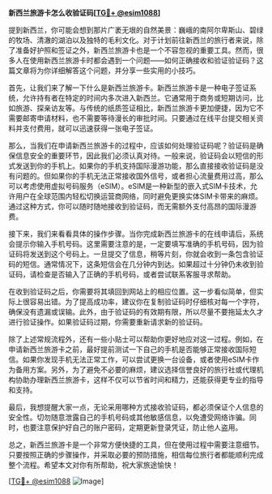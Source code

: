 **新西兰旅游卡怎么收验证码[[TG💪+ @esim1088](https://t.me/s/esim1088)]**

提到新西兰，你可能会想到那片广袤无垠的自然美景：巍峨的南阿尔卑斯山、碧绿的牧场、清澈的湖泊以及独特的毛利文化。对于计划前往新西兰的旅行者来说，除了准备好护照和签证之外，新西兰旅游卡也是一个不容忽视的重要工具。然而，很多人在使用新西兰旅游卡时都会遇到一个问题——如何正确接收和验证验证码？这篇文章将为你详细解答这个问题，并分享一些实用的小技巧。

首先，让我们来了解一下什么是新西兰旅游卡。新西兰旅游卡是一种电子签证系统，允许持有者在特定的时间内多次进入新西兰。它通常用于商务或短期访问，比如旅游、探亲访友等。与传统的纸质签证相比，新西兰旅游卡更加便捷，因为它不需要邮寄申请材料，也不需要等待漫长的审批时间。只要通过在线平台提交相关资料并支付费用，就可以迅速获得一张电子签证。

那么，当我们在申请新西兰旅游卡的过程中，应该如何处理验证码呢？验证码是确保信息安全的重要环节，因此我们必须认真对待。一般来说，验证码会以短信的形式发送到你的手机上。如果你的手机支持国际漫游功能，那么直接接收验证码是没有问题的。但如果你的手机无法正常接收国外信号，或者担心流量费用过高，那么可以考虑使用虚拟号码服务（eSIM）。eSIM是一种新型的嵌入式SIM卡技术，允许用户在全球范围内轻松切换运营商网络，同时避免更换实体SIM卡带来的麻烦。通过这种方式，你可以随时随地接收到验证码，而无需额外支付高昂的国际漫游费。

接下来，我们来看看具体的操作步骤。当你完成新西兰旅游卡的在线申请后，系统会提示你输入手机号码。这里需要注意的是，一定要填写准确的手机号码，因为验证码将发送到这个号码上。一旦提交了信息，稍等片刻，你就会收到一条包含验证码的短信。通常情况下，这条短信会在几分钟内到达。如果超过十分钟仍未收到验证码，请检查是否输入了正确的手机号码，或者尝试联系客服寻求帮助。

在收到验证码之后，你需要将其填回到网站上的相应位置。这一步看似简单，但实际上很容易出错。为了提高成功率，建议你在复制验证码时仔细核对每一个字符，确保没有遗漏或误输。此外，由于验证码的有效期有限，所以尽量不要拖延太久才进行验证操作。如果验证码过期，你需要重新请求新的验证码。

除了上述常规流程外，还有一些小贴士可以帮助你更好地应对这一过程。例如，在申请新西兰旅游卡之前，最好提前测试一下自己的手机是否能够正常接收国际短信。如果你发现手机无法正常工作，可以尝试更换一台设备，或者使用eSIM卡作为备用方案。另外，为了避免不必要的麻烦，建议选择信誉良好的旅行社或代理机构协助办理新西兰旅游卡，这样不仅可以节省时间和精力，还能获得更专业的指导和支持。

最后，我想提醒大家一点，无论采用哪种方式接收验证码，都必须保证个人信息的安全性。切勿随意泄露自己的手机号码或其他敏感信息，以免遭受网络诈骗。同时，也要注意保护好自己的账户密码，定期更新登录凭证，防止他人盗用。

总之，新西兰旅游卡是一个非常方便快捷的工具，但在使用过程中需要注意细节。只要按照正确的步骤操作，并采取必要的预防措施，相信每位旅行者都能顺利完成整个流程。希望本文对你有所帮助，祝大家旅途愉快！

[[TG💪+ @esim1088](https://t.me/s/esim1088) ![Image](https://i.postimg.cc/4NQfJmqS/Snipaste-2025-05-13-00-14-12.png)]